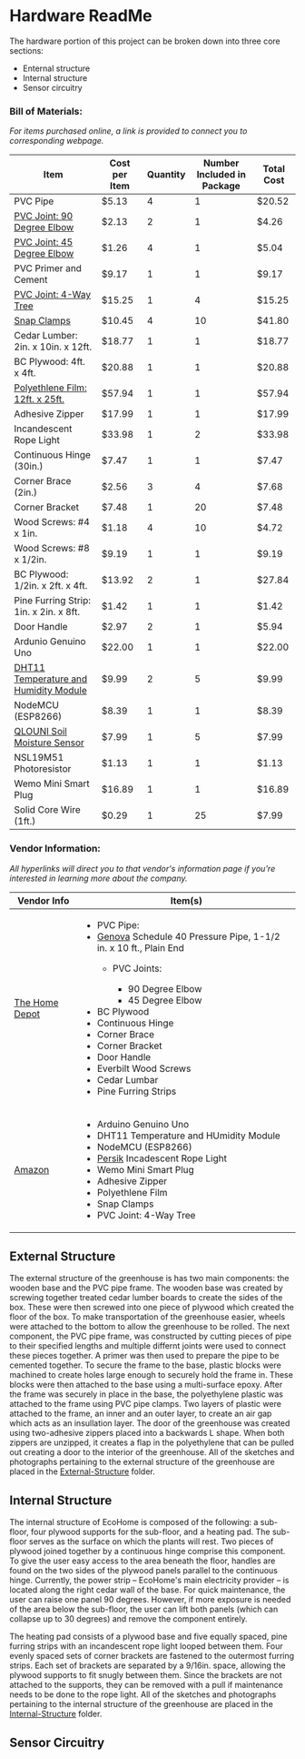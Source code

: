 # Hardware ReadMe
The hardware portion of this project can be broken down into three core sections:
* Enternal structure
* Internal structure
* Sensor circuitry

### Bill of Materials:
_For items purchased online, a link is provided to connect you to corresponding webpage._

Item | Cost per Item | Quantity | Number Included in Package | Total Cost |
---- | ------------- | -------- | -------------------------- | ---------- |
PVC Pipe | $5.13 | 4 | 1 | $20.52
[PVC Joint: 90 Degree Elbow](https://www.amazon.com/gp/product/B01LVUU8EX/ref=ppx_yo_dt_b_asin_title_o04_s00?ie=UTF8&th=1) | $2.13 | 2 | 1 | $4.26
[PVC Joint: 45 Degree Elbow](https://www.homedepot.com/p/Charlotte-Pipe-1-1-2-in-PVC-Sch-40-45-Degree-S-x-S-Elbow-PVC023091400HD/203812169) | $1.26 | 4 | 1 | $5.04
PVC Primer and Cement | $9.17 | 1 | 1 | $9.17
[PVC Joint: 4-Way Tree](https://smile.amazon.com/gp/product/B072C2FBJJ/ref=ppx_od_dt_b_asin_title_o00_s00?ie=UTF8&psc=1) | $15.25 | 1 | 4 | $15.25
[Snap Clamps](https://smile.amazon.com/gp/product/B00C7DPS2S/ref=ppx_od_dt_b_asin_title_o00_s01?ie=UTF8&psc=1) | $10.45 | 4 | 10 | $41.80
Cedar Lumber: 2in. x 10in. x 12ft. | $18.77 | 1 | 1 | $18.77
BC Plywood: 4ft. x 4ft. | $20.88 | 1 | 1 | $20.88
[Polyethlene Film: 12ft. x 25ft.](https://smile.amazon.com/Greenhouse-Plastic-Polyethylene-Covering-Solution/dp/B00BM8HHKK/ref=smi_www_rco2_go_smi_5171374337?_encoding=UTF8&%2AVersion%2A=1&%2Aentries%2A=0&ie=UTF8) | $57.94 | 1 | 1 | $57.94
Adhesive Zipper | $17.99 | 1 | 1 | $17.99
Incandescent Rope Light | $33.98 | 1 | 2 | $33.98
Continuous Hinge (30in.) | $7.47 | 1 | 1 | $7.47
Corner Brace (2in.) | $2.56 | 3 | 4 | $7.68
Corner Bracket | $7.48 | 1 | 20 | $7.48
Wood Screws: #4 x 1in. | $1.18 | 4 | 10 | $4.72
Wood Screws: #8 x 1/2in. | $9.19 | 1 | 1 | $9.19
BC Plywood: 1/2in. x 2ft. x 4ft. | $13.92 | 2 | 1 | $27.84
Pine Furring Strip: 1in. x 2in. x 8ft. | $1.42 | 1 | 1 | $1.42
Door Handle | $2.97 | 2 | 1 | $5.94
Ardunio Genuino Uno | $22.00 | 1 | 1 | $22.00
[DHT11 Temperature and Humidity Module](https://www.amazon.com/HiLetgo-Temperature-Humidity-Arduino-Raspberry/dp/B01DKC2GQ0/ref=sr_1_3?ie=UTF8&qid=1539717887&sr=8-3&keywords=humidity+sensor+arduino) | $9.99 | 2 | 5 | $9.99
NodeMCU (ESP8266) | $8.39 | 1 | 1 | $8.39
[QLOUNI Soil Moisture Sensor](https://www.amazon.com/QLOUNI-Hygrometer-Humidity-Detection-Automatic/dp/B077F4WXX6/ref=sr_1_6?ie=UTF8&qid=1540932185&sr=8-6&keywords=arduino+soil+humidity+sensor) | $7.99 | 1 | 5 | $7.99
NSL19M51 Photoresistor | $1.13 | 1 | 1 | $1.13
Wemo Mini Smart Plug | $16.89 | 1 | 1 | $16.89
Solid Core Wire (1ft.) | $0.29 | 1 | 25 | $7.99

### Vendor Information:
_All hyperlinks will direct you to that vendor's information page if you're interested in learning more about the company._

Vendor Info | Item(s)
----------- | -----------
[The Home Depot](https://corporate.homedepot.com/about) | <ul><li>PVC Pipe:</li><li>[Genova](https://www.genovaproducts.com/index.html) Schedule 40 Pressure Pipe, 1-1/2 in. x 10 ft., Plain End</li><ul><li>PVC Joints: </li><ul><li>90 Degree Elbow</li><li>45 Degree Elbow</li></ul></ul><li>BC Plywood</li><li>Continuous Hinge</li><li>Corner Brace</li><li>Corner Bracket</li><li>Door Handle</li><li>Everbilt Wood Screws</li><li>Cedar Lumbar</li><li>Pine Furring Strips</li></ul>
[Amazon](https://www.aboutamazon.com/?utm_source=gateway&utm_medium=footer) | <ul><li>Arduino Genuino Uno</li><li>DHT11 Temperature and HUmidity Module</li><li>NodeMCU (ESP8266)</li><li>[Persik](https://persik.com/pages/about-us) Incadescent Rope Light</li><li>Wemo Mini Smart Plug</li><li>Adhesive Zipper</li><li>Polyethlene Film</li><li>Snap Clamps</li><li>PVC Joint: 4-Way Tree</li></ul>


## External Structure
The external structure of the greenhouse is has two main components: the wooden base and the PVC pipe frame. The wooden base was created by screwing together treated cedar lumber boards to create the sides of the box. These were then screwed into one piece of plywood which created the floor of the box. To make transportation of the greenhouse easier, wheels were attached to the bottom to allow the greenhouse to be rolled. The next component, the PVC pipe frame, was constructed by cutting pieces of pipe to their specified lengths and multiple differnt joints were used to connect these pieces together. A primer was then used to prepare the pipe to be cemented together. To secure the frame to the base, plastic blocks were machined to create holes large enough to securely hold the frame in. These blocks were then attached to the base using a multi-surface epoxy. After the frame was securely in place in the base, the polyethylene plastic was attached to the frame using PVC pipe clamps. Two layers of plastic were attached to the frame, an inner and an outer layer, to create an air gap which acts as an insullation layer. The door of the greenhouse was created using two-adhesive zippers placed into a backwards L shape. When both zippers are unzipped, it creates a flap in the polyethylene that can be pulled out creating a door to the interior of the greenhouse. All of the sketches and photographs pertaining to the external structure of the greenhouse are placed in the [External-Structure](External-Structure) folder.

## Internal Structure
The internal structure of EcoHome is composed of the following: a sub-floor, four plywood supports for the sub-floor, and a heating pad. The sub-floor serves as the surface on which the plants will rest. Two pieces of plywood joined together by a continuous hinge comprise this component. To give the user easy access to the area beneath the floor, handles are found on the two sides of the plywood panels parallel to the continuous hinge. Currently, the power strip &ndash; EcoHome's main electricity provider &ndash; is located along the right cedar wall of the base. For quick maintenance, the user can raise one panel 90 degrees. However, if more exposure is needed of the area below the sub-floor, the user can lift both panels (which can collapse up to 30 degrees) and remove the component entirely.

The heating pad consists of a plywood base and five equally spaced, pine furring strips with an incandescent rope light looped between them. Four evenly spaced sets of corner brackets are fastened to the outermost furring strips. Each set of brackets are separated by a 9/16in. space, allowing the plywood supports to fit snugly between them. Since the brackets are not attached to the supports, they can be removed with a pull if maintenance needs to be done to the rope light. All of the sketches and photographs pertaining to the internal structure of the greenhouse are placed in the [Internal-Structure](Internal-Structure) folder.

## Sensor Circuitry
